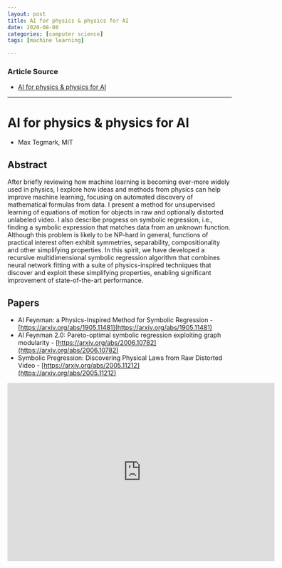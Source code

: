 ```yaml
---
layout: post
title: AI for physics & physics for AI
date: 2020-08-08
categories: [computer science]
tags: [machine learning]

---
```


### Article Source
* [AI for physics & physics for AI](https://www.youtube.com/watch?v=pkJkHB_c3nA)

----


# AI for physics & physics for AI

* Max Tegmark, MIT

## Abstract

After briefly reviewing how machine learning is becoming ever-more widely used in physics, I explore how ideas and methods from physics can help improve machine learning, focusing on automated discovery of mathematical formulas from data. I present a method for unsupervised learning of equations of motion for objects in raw and optionally distorted unlabeled video. I also describe progress on symbolic regression, i.e.,  finding a symbolic expression that matches data from an unknown function. Although this problem is likely to be NP-hard in general, functions of practical interest often exhibit symmetries, separability, compositionality and other simplifying properties. In this spirit, we have developed a recursive multidimensional symbolic regression algorithm that combines neural network fitting with a suite of physics-inspired techniques that discover and exploit these simplifying properties, enabling significant improvement of state-of-the-art performance.

## Papers
* AI Feynman: a Physics-Inspired Method for Symbolic Regression - [https://arxiv.org/abs/1905.11481](https://arxiv.org/abs/1905.11481)
* AI Feynman 2.0: Pareto-optimal symbolic regression exploiting graph modularity - [https://arxiv.org/abs/2006.10782](https://arxiv.org/abs/2006.10782)
* Symbolic Pregression: Discovering Physical Laws from Raw Distorted Video - [https://arxiv.org/abs/2005.11212](https://arxiv.org/abs/2005.11212)

<iframe width="600" height="400" src="https://www.youtube.com/embed/pkJkHB_c3nA" frameborder="0" allow="accelerometer; autoplay; encrypted-media; gyroscope; picture-in-picture" allowfullscreen></iframe>